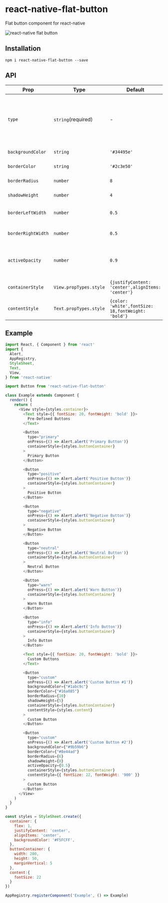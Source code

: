 # react-native-flat-button
Flat button component for react-native

![react-native flat button](http://i.giphy.com/3o6ZtfDAQbom8925J6.gif)

## Installation
`npm i react-native-flat-button --save`

## API

| Prop | Type | Default | Description |
|------|------|---------|-------------|
| ``type`` | ``string``(required) | - | Type of button. Use predefined types: ``'primary'``, ``'neutral'``, ``'warn'``, ``'positive'``, ``'negative'``, ``'info'`` or use ``'custom'`` |
| ``backgroundColor`` | ``string`` | ``'#34495e'`` | Sets button's background color. |
| ``borderColor`` | ``string`` | ``'#2c3e50'`` | Sets button's border color. |
| ``borderRadius`` | ``number`` | ``8``| Sets button's border radius. |
| ``shadowHeight`` | ``number`` | ``4`` | Sets button's border shadow. |
| ``borderLeftWidth`` | ``number`` | ``0.5`` | Sets button's border left shadow. |
| ``borderRightWidth`` | ``number`` | ``0.5`` | Sets button's border right shadow. |
| ``activeOpacity`` | ``number`` | ``0.9`` | Sets button's onpressing transparency. (It should be between 0 to 1) |
| ``containerStyle`` | ``View.propTypes.style``| ``{justifyContent: 'center',alignItems: 'center'}`` | Sets button's style (Same as ``TouchableOpacity``) |
| ``contentStyle`` | ``Text.propTypes.style`` | ``{color: 'white',fontSize: 18,fontWeight: 'bold'}`` | Sets button's text style (Same as ``Text``) |

## Example

```javascript
import React, { Component } from 'react'
import {
  Alert,
  AppRegistry,
  StyleSheet,
  Text,
  View,
} from 'react-native'

import Button from 'react-native-flat-button'

class Example extends Component {
  render() {
    return (
      <View style={styles.container}>
        <Text style={{ fontSize: 20, fontWeight: 'bold' }}>
          Pre-Defined Buttons
        </Text>

        <Button
          type="primary"
          onPress={() => Alert.alert('Primary Button')}
          containerStyle={styles.buttonContainer}
        >
          Primary Button
        </Button>

        <Button
          type="positive"
          onPress={() => Alert.alert('Positive Button')}
          containerStyle={styles.buttonContainer}
        >
          Positive Button
        </Button>

        <Button
          type="negative"
          onPress={() => Alert.alert('Negative Button')}
          containerStyle={styles.buttonContainer}
        >
          Negative Button
        </Button>

        <Button
          type="neutral"
          onPress={() => Alert.alert('Neutral Button')}
          containerStyle={styles.buttonContainer}
        >
          Neutral Button
        </Button>

        <Button
          type="warn"
          onPress={() => Alert.alert('Warn Button')}
          containerStyle={styles.buttonContainer}
        >
          Warn Button
        </Button>

        <Button
          type="info"
          onPress={() => Alert.alert('Info Button')}
          containerStyle={styles.buttonContainer}
        >
          Info Button
        </Button>

        <Text style={{ fontSize: 20, fontWeight: 'bold' }}>
          Custom Buttons
        </Text>

        <Button
          type="custom"
          onPress={() => Alert.alert('Custom Button #1')}
          backgroundColor={"#1abc9c"}
          borderColor={"#16a085"}
          borderRadius={10}
          shadowHeight={5}
          containerStyle={styles.buttonContainer}
          contentStyle={styles.content}
        >
          Custom Button
        </Button>

        <Button
          type="custom"
          onPress={() => Alert.alert('Custom Button #2')}
          backgroundColor={"#9b59b6"}
          borderColor={"#8e44ad"}
          borderRadius={6}
          shadowHeight={8}
          activeOpacity={0.5}
          containerStyle={styles.buttonContainer}
          contentStyle={{ fontSize: 22, fontWeight: '900' }}
        >
          Custom Button
        </Button>
      </View>
    )
  }
}

const styles = StyleSheet.create({
  container: {
    flex: 1,
    justifyContent: 'center',
    alignItems: 'center',
    backgroundColor: '#F5FCFF',
  },
  buttonContainer: {
    width: 200,
    height: 50,
    marginVertical: 5
  },
  content:{
    fontSize: 22
  }
})

AppRegistry.registerComponent('Example', () => Example)
```
